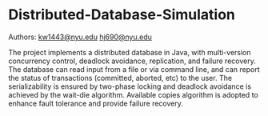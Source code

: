 # Distributed-Database-Simulation

Authors: kw1443@nyu.edu hj690@nyu.edu

The project implements a distributed database in Java, with multi-version concurrency control, deadlock avoidance, replication, and failure recovery. The database can read input from a file or via command line, and can report the status of transactions (committed, aborted, etc) to the user.
The serializability is ensured by two-phase locking and deadlock avoidance is achieved by the wait-die algorithm. Available copies algorithm is adopted to enhance fault tolerance and provide failure recovery.